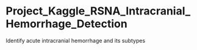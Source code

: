# Project_Kaggle_RSNA_Intracranial_Hemorrhage_Detection
Identify acute intracranial hemorrhage and its subtypes
